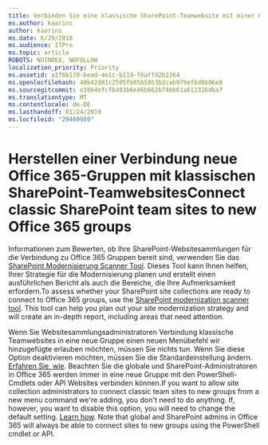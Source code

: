 ```yaml
---
title: Verbinden Sie eine klassische SharePoint-Teamwebsite mit einer Gruppe
ms.author: kaarins
author: kaarins
ms.date: 6/29/2018
ms.audience: ITPro
ms.topic: article
ROBOTS: NOINDEX, NOFOLLOW
localization_priority: Priority
ms.assetid: a1f6b170-bead-4e1c-b119-f6affd2b2264
ms.openlocfilehash: 40b42d81c2595fb05b5853b2cab979ef6d8606e8
ms.sourcegitcommit: e2864efcfb493b6e46b662b746661a61232bdba7
ms.translationtype: MT
ms.contentlocale: de-DE
ms.lasthandoff: 01/24/2019
ms.locfileid: "29469959"
---
```

# <a name="connect-classic-sharepoint-team-sites-to-new-office-365-groups"></a><span data-ttu-id="80bdc-102">Herstellen einer Verbindung neue Office 365-Gruppen mit klassischen SharePoint-Teamwebsites</span><span class="sxs-lookup"><span data-stu-id="80bdc-102">Connect classic SharePoint team sites to new Office 365 groups</span></span>

<span data-ttu-id="80bdc-p101">Informationen zum Bewerten, ob Ihre SharePoint-Websitesammlungen für die Verbindung zu Office 365 Gruppen bereit sind, verwenden Sie das [SharePoint Modernisierung Scanner Tool](https://go.microsoft.com/fwlink/?linkid=873066). Dieses Tool kann Ihnen helfen, Ihrer Strategie für die Modernisierung planen und erstellt einen ausführlichen Bericht als auch die Bereiche, die Ihre Aufmerksamkeit erfordern.</span><span class="sxs-lookup"><span data-stu-id="80bdc-p101">To assess whether your SharePoint site collections are ready to connect to Office 365 groups, use the [SharePoint modernization scanner tool](https://go.microsoft.com/fwlink/?linkid=873066). This tool can help you plan out your site modernization strategy and will create an in-depth report, including areas that need attention.</span></span>
  
<span data-ttu-id="80bdc-p102">Wenn Sie Websitesammlungsadministratoren Verbindung klassische Teamwebsites in eine neue Gruppe einen neuen Menübefehl wir hinzugefügte erlauben möchten, müssen Sie nichts tun. Wenn Sie diese Option deaktivieren möchten, müssen Sie die Standardeinstellung ändern. [Erfahren Sie, wie](https://go.microsoft.com/fwlink/?linkid=2004316). Beachten Sie die globale und SharePoint-Administratoren in Office 365 werden immer in eine neue Gruppe mit den PowerShell-Cmdlets oder API Websites verbinden können.</span><span class="sxs-lookup"><span data-stu-id="80bdc-p102">If you want to allow site collection administrators to connect classic team sites to new groups from a new menu command we're adding, you don't need to do anything. If, however, you want to disable this option, you will need to change the default setting. [Learn how](https://go.microsoft.com/fwlink/?linkid=2004316). Note that global and SharePoint admins in Office 365 will always be able to connect sites to new groups using the PowerShell cmdlet or API.</span></span>
  

